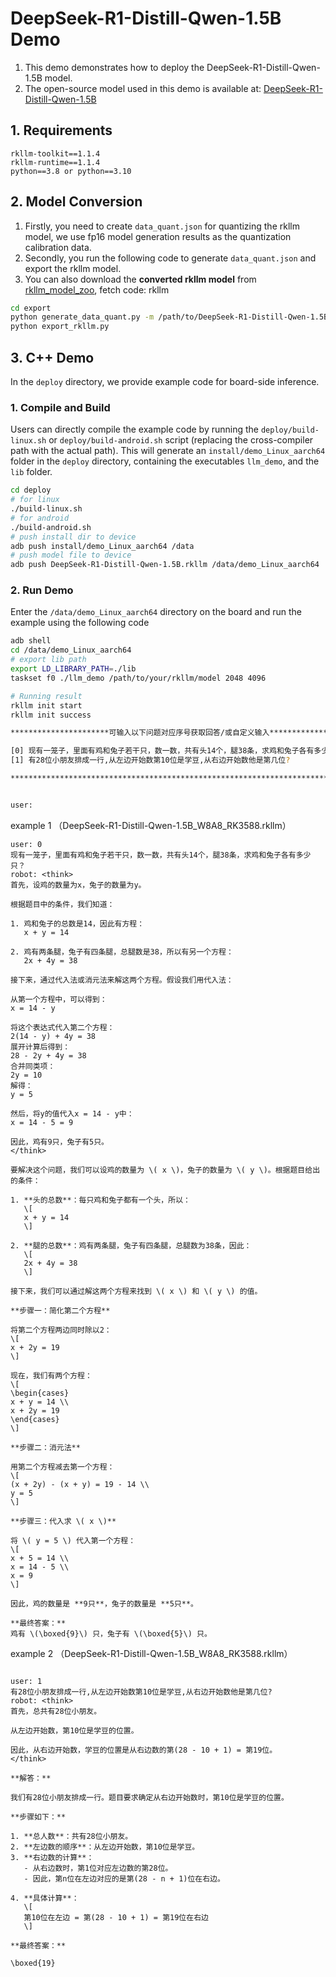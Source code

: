 # DeepSeek-R1-Distill-Qwen-1.5B Demo
1. This demo demonstrates how to deploy the DeepSeek-R1-Distill-Qwen-1.5B model.
2. The open-source model used in this demo is available at: [DeepSeek-R1-Distill-Qwen-1.5B](https://huggingface.co/deepseek-ai/DeepSeek-R1-Distill-Qwen-1.5B)

## 1. Requirements

```
rkllm-toolkit==1.1.4
rkllm-runtime==1.1.4
python==3.8 or python==3.10
```

## 2. Model Conversion

1. Firstly, you need to create `data_quant.json` for quantizing the rkllm model, we use fp16 model generation results as the quantization calibration data.
2. Secondly, you run the following code to generate `data_quant.json`  and export the rkllm model.
3. You can also download the **converted rkllm model**  from [rkllm_model_zoo](https://console.box.lenovo.com/l/l0tXb8), fetch code: rkllm

```bash
cd export
python generate_data_quant.py -m /path/to/DeepSeek-R1-Distill-Qwen-1.5B
python export_rkllm.py
```

## 3. C++ Demo

In the `deploy` directory, we provide example code for board-side inference. 

### 1. Compile and Build

Users can directly compile the example code by running the `deploy/build-linux.sh` or `deploy/build-android.sh` script (replacing the cross-compiler path with the actual path). This will generate an `install/demo_Linux_aarch64` folder in the `deploy` directory, containing the executables `llm_demo`, and the `lib` folder.

```bash
cd deploy
# for linux
./build-linux.sh
# for android
./build-android.sh
# push install dir to device
adb push install/demo_Linux_aarch64 /data
# push model file to device
adb push DeepSeek-R1-Distill-Qwen-1.5B.rkllm /data/demo_Linux_aarch64
```

### 2. Run Demo

Enter the `/data/demo_Linux_aarch64` directory on the board and run the example using the following code

```bash
adb shell
cd /data/demo_Linux_aarch64
# export lib path
export LD_LIBRARY_PATH=./lib
taskset f0 ./llm_demo /path/to/your/rkllm/model 2048 4096

# Running result                                                          
rkllm init start
rkllm init success

**********************可输入以下问题对应序号获取回答/或自定义输入********************

[0] 现有一笼子，里面有鸡和兔子若干只，数一数，共有头14个，腿38条，求鸡和兔子各有多少只？
[1] 有28位小朋友排成一行,从左边开始数第10位是学豆,从右边开始数他是第几位?

*************************************************************************


user:
```

example 1 （DeepSeek-R1-Distill-Qwen-1.5B_W8A8_RK3588.rkllm）

```
user: 0
现有一笼子，里面有鸡和兔子若干只，数一数，共有头14个，腿38条，求鸡和兔子各有多少只？
robot: <think>
首先，设鸡的数量为x，兔子的数量为y。

根据题目中的条件，我们知道：

1. 鸡和兔子的总数是14，因此有方程：
   x + y = 14

2. 鸡有两条腿，兔子有四条腿，总腿数是38，所以有另一个方程：
   2x + 4y = 38

接下来，通过代入法或消元法来解这两个方程。假设我们用代入法：

从第一个方程中，可以得到：
x = 14 - y

将这个表达式代入第二个方程：
2(14 - y) + 4y = 38
展开计算后得到：
28 - 2y + 4y = 38
合并同类项：
2y = 10
解得：
y = 5

然后，将y的值代入x = 14 - y中：
x = 14 - 5 = 9

因此，鸡有9只，兔子有5只。
</think>

要解决这个问题，我们可以设鸡的数量为 \( x \)，兔子的数量为 \( y \)。根据题目给出的条件：

1. **头的总数**：每只鸡和兔子都有一个头，所以：
   \[
   x + y = 14
   \]

2. **腿的总数**：鸡有两条腿，兔子有四条腿，总腿数为38条，因此：
   \[
   2x + 4y = 38
   \]

接下来，我们可以通过解这两个方程来找到 \( x \) 和 \( y \) 的值。

**步骤一：简化第二个方程**

将第二个方程两边同时除以2：
\[
x + 2y = 19
\]

现在，我们有两个方程：
\[
\begin{cases}
x + y = 14 \\
x + 2y = 19
\end{cases}
\]

**步骤二：消元法**

用第二个方程减去第一个方程：
\[
(x + 2y) - (x + y) = 19 - 14 \\
y = 5
\]

**步骤三：代入求 \( x \)**

将 \( y = 5 \) 代入第一个方程：
\[
x + 5 = 14 \\
x = 14 - 5 \\
x = 9
\]

因此，鸡的数量是 **9只**，兔子的数量是 **5只**。

**最终答案：**
鸡有 \(\boxed{9}\) 只，兔子有 \(\boxed{5}\) 只。
```

example 2 （DeepSeek-R1-Distill-Qwen-1.5B_W8A8_RK3588.rkllm）

```

user: 1
有28位小朋友排成一行,从左边开始数第10位是学豆,从右边开始数他是第几位?
robot: <think>
首先，总共有28位小朋友。

从左边开始数，第10位是学豆的位置。

因此，从右边开始数，学豆的位置是从右边数的第(28 - 10 + 1) = 第19位。
</think>

**解答：**

我们有28位小朋友排成一行。题目要求确定从右边开始数时，第10位是学豆的位置。

**步骤如下：**

1. **总人数**：共有28位小朋友。
2. **左边数的顺序**：从左边开始数，第10位是学豆。
3. **右边数的计算**：
   - 从右边数时，第1位对应左边数的第28位。
   - 因此，第n位在左边对应的是第(28 - n + 1)位在右边。

4. **具体计算**：
   \[
   第10位在左边 = 第(28 - 10 + 1) = 第19位在右边
   \]

**最终答案：**

\boxed{19}
```

